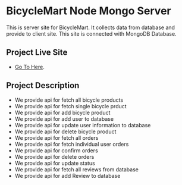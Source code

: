 # BicycleMart Node Mongo Server

This is server site for BicycleMart. It collects data from database and provide to client site. This site is connected with MongoDB Database.

## Project Live Site

- [Go To Here](https://serene-citadel-54805.herokuapp.com/).

## Project Description

- We provide api for fetch all bicycle products
- We provide api for fetch single bicycle prduct
- We provide api for add bicycle product
- We provide api for add user to database
- We provide api for update user information to database
- We provide api for delete bicycle product
- We provide api for fetch all orders
- We provide api for fetch individual user orders
- We provide api for confirm orders
- We provide api for delete orders
- We provide api for update status
- We provide api for fetch all reviews from database
- We provide api for add Review to database
